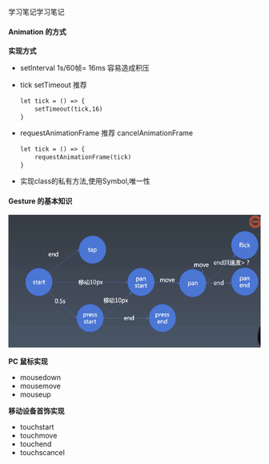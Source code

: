 学习笔记学习笔记

#### Animation 的方式

**实现方式**
+ setInterval 1s/60帧= 16ms  容易造成积压
+ tick setTimeout 推荐
    ```
    let tick = () => {
        setTimeout(tick,16)
    }
    ```
+ requestAnimationFrame 推荐 cancelAnimationFrame

    ```
    let tick = () => {
        requestAnimationFrame(tick)
    }
    ```

+ 实现class的私有方法,使用Symbol,唯一性

#### Gesture 的基本知识
![设计方式](./1.png)

**PC 鼠标实现**
+ mousedown
+ mousemove
+ mouseup

**移动设备首饰实现**
+ touchstart
+ touchmove
+ touchend
+ touchscancel


